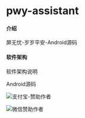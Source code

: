 # pwy-assistant

#### 介绍
屏无忧-岁岁平安-Android源码

#### 软件架构
软件架构说明

Android源码

![支付宝-赞助作者](https://images.gitee.com/uploads/images/2020/1225/110334_483b7d64_376457.png "屏幕截图.png")

![微信赞助作者](https://images.gitee.com/uploads/images/2020/1225/110342_934d4adf_376457.png "屏幕截图.png")